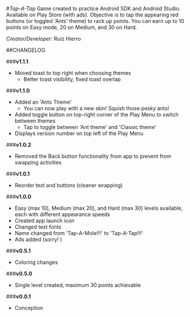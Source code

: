 #_Tap-A-Tap_
Game created to practice Android SDK and Android Studio. Available on Play Store (with ads). Objective is to tap the appearing red buttons (or toggled 'Ants' theme) to rack up points. You can earn up to 10 points on Easy mode, 20 on Medium, and 30 on Hard.

_Creator/Developer:_ Ruiz Hierro


##CHANGELOG

###**v1.1.1**
* Moved toast to top right when choosing themes
  * Better toast visibility, fixed toast overlap

###**v1.1.0**
* Added an 'Ants Theme'
  * You can now play with a new skin! Squish those pesky ants!
* Added toggle button on top-right corner of the Play Menu to switch between themes
  * Tap to toggle between 'Ant theme' and 'Classic theme'
* Displays version number on top left of the Play Menu

###**v1.0.2**
* Removed the Back button functionality from app to prevent from swapping activities

###**v1.0.1**
* Reorder text and buttons (cleaner wrapping)

###**v1.0.0**
* Easy (max 10), Medium (max 20), and Hard (max 30) levels available, each with different appearance speeds
* Created app launch icon
* Changed text fonts
* Name changed from 'Tap-A-Mole!!!' to 'Tap-A-Tap!!!'
* Ads added (sorry! )


###**v0.5.1**
* Coloring changes


###**v0.5.0**
* Single level created, maximum 30 points achievable


###**v0.0.1**
* Conception
